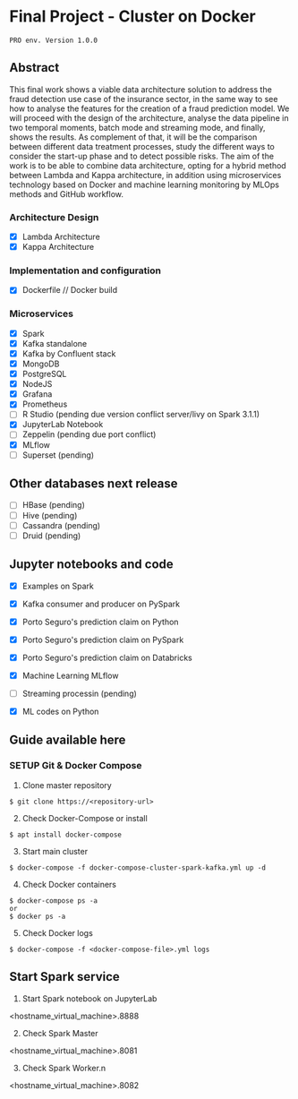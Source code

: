 # Final Project - Cluster on Docker 
```
PRO env. Version 1.0.0

```

## Abstract

This final work shows a viable data architecture solution to address the fraud detection use case of the insurance sector, in the same way to see how to analyse the features for the creation of a fraud prediction model. We will proceed with the design of the architecture, analyse the data pipeline in two temporal moments, batch mode and streaming mode, and finally, shows the results. As complement of that, it will be the comparison between different data treatment processes, study the different ways to consider the start-up phase and to detect possible risks. The aim of the work is to be able to combine data architecture, opting for a hybrid method between Lambda and Kappa architecture, in addition using microservices technology based on Docker and machine learning monitoring by MLOps methods and GitHub workflow.

### Architecture Design

- [X] Lambda Architecture
- [X] Kappa Architecture

### Implementation and configuration

- [X] Dockerfile // Docker build

### Microservices

- [X] Spark
- [X] Kafka standalone
- [X] Kafka by Confluent stack
- [X] MongoDB
- [X] PostgreSQL
- [X] NodeJS
- [X] Grafana
- [X] Prometheus
- [ ] R Studio (pending due version conflict server/livy on Spark 3.1.1)
- [X] JupyterLab Notebook
- [ ] Zeppelin (pending due port conflict)
- [X] MLflow
- [ ] Superset (pending)

## Other databases next release

- [ ] HBase (pending)
- [ ] Hive (pending)
- [ ] Cassandra (pending)
- [ ] Druid (pending)

## Jupyter notebooks and code

- [X] Examples on Spark
- [X] Kafka consumer and producer on PySpark
- [X] Porto Seguro's prediction claim on Python
- [X] Porto Seguro's prediction claim on PySpark
- [X] Porto Seguro's prediction claim on Databricks
- [X] Machine Learning MLflow
- [ ] Streaming processin (pending)
- [X] ML codes on Python


## Guide available here

### SETUP Git & Docker Compose

1. Clone master repository

```{bash}
$ git clone https://<repository-url>
```

2. Check Docker-Compose or install

```{bash}
$ apt install docker-compose
```

3. Start main cluster

```{bash}
$ docker-compose -f docker-compose-cluster-spark-kafka.yml up -d
```

4. Check Docker containers

```{bash}
$ docker-compose ps -a
or
$ docker ps -a
```

5. Check Docker logs

```
$ docker-compose -f <docker-compose-file>.yml logs

```

## Start Spark service

1. Start Spark notebook on JupyterLab

<hostname_virtual_machine>.8888

2. Check Spark Master

<hostname_virtual_machine>.8081

3. Check Spark Worker.n

<hostname_virtual_machine>.8082